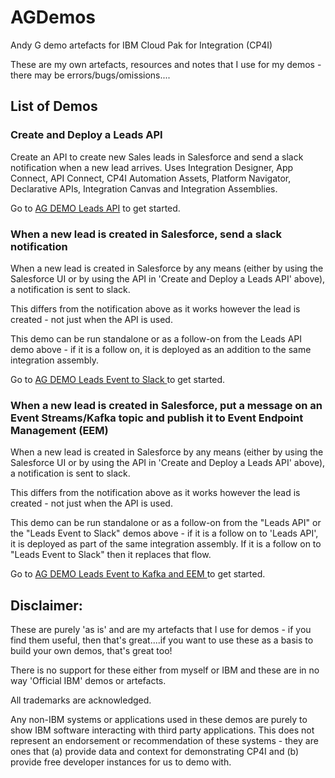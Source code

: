 # AGDemos
Andy G demo artefacts for IBM Cloud Pak for Integration (CP4I)

These are my own artefacts, resources and notes that I use for my demos - there may be errors/bugs/omissions....

## List of Demos ##
### Create and Deploy a Leads API
Create an API to create new Sales leads in Salesforce and send a slack notification when a new lead arrives.
Uses Integration Designer, App Connect, API Connect, CP4I Automation Assets, Platform Navigator, Declarative APIs, Integration Canvas and Integration Assemblies.

Go to [AG DEMO Leads API](LeadsAPI/README.md) to get started.

### When a new lead is created in Salesforce, send a slack notification
When a new lead is created in Salesforce by any means (either by using the Salesforce UI or by using the API in 'Create and Deploy a Leads API' above), a notification is sent to slack.

This differs from the notification above as it works however the lead is created - not just when the API is used.

This demo can be run standalone or as a follow-on from the Leads API demo above - if it is a follow on, it is deployed as an addition to the same integration assembly.

Go to [AG DEMO Leads Event to Slack ](LeadsEventToSlack/README.md) to get started.

### When a new lead is created in Salesforce, put a message on an Event Streams/Kafka topic and publish it to Event Endpoint Management (EEM)
When a new lead is created in Salesforce by any means (either by using the Salesforce UI or by using the API in 'Create and Deploy a Leads API' above), a notification is sent to slack.

This differs from the notification above as it works however the lead is created - not just when the API is used.

This demo can be run standalone or as a follow-on from the "Leads API" or the "Leads Event to Slack" demos above - if it is a follow on to 'Leads API', it is deployed as part of the same integration assembly. If it is a follow on to "Leads Event to Slack" then it replaces that flow.

Go to [AG DEMO Leads Event to Kafka and EEM ](LeadsEventToKafkaAndEEM/README.md) to get started.

## Disclaimer: ##

These are purely 'as is' and are my artefacts that I use for demos - if you find them useful, then that's great....if you want to use these as a basis to build your own demos, that's great too!

There is no support for these either from myself or IBM and these are in no way 'Official IBM' demos or artefacts.

All trademarks are acknowledged.

Any non-IBM systems or applications used in these demos are purely to show IBM software interacting with third party applications. This does not represent an endorsement or recommendation of these systems - they are ones that (a) provide data and context for demonstrating CP4I and (b) provide  free developer instances for us to demo with.